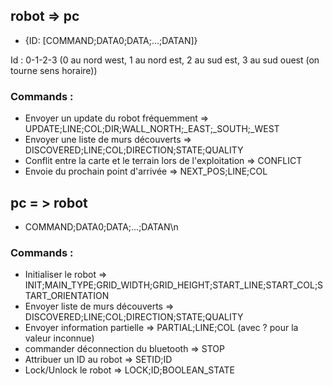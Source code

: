 ## robot => pc
 * {ID: [COMMAND;DATA0;DATA;...;DATAN]}

Id : 0-1-2-3 (0 au nord west, 1 au nord est, 2 au sud est, 3 au sud ouest (on tourne sens horaire))

### Commands :
 * Envoyer un update du robot fréquemment    => UPDATE;LINE;COL;DIR;WALL_NORTH;_EAST;_SOUTH;_WEST
 * Envoyer une liste de murs découverts     => DISCOVERED;LINE;COL;DIRECTION;STATE;QUALITY
 * Conflit entre la carte et le terrain lors de l'exploitation => CONFLICT
 * Envoie du prochain point d'arrivée    => NEXT_POS;LINE;COL


## pc = > robot
 * COMMAND;DATA0;DATA;...;DATAN\n

### Commands :
 * Initialiser le robot => INIT;MAIN_TYPE;GRID_WIDTH;GRID_HEIGHT;START_LINE;START_COL;START_ORIENTATION
 * Envoyer liste de murs découverts   => DISCOVERED;LINE;COL;DIRECTION;STATE;QUALITY
 * Envoyer information partielle   => PARTIAL;LINE;COL (avec ? pour la valeur inconnue)
 * commander déconnection du bluetooth  => STOP
 * Attribuer un ID au robot => SETID;ID
 * Lock/Unlock le robot => LOCK;ID;BOOLEAN_STATE

